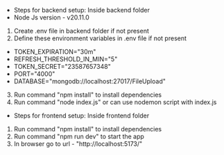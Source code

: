 - Steps for backend setup: Inside backend folder
- Node Js version - v20.11.0

1. Create .env file in backend folder if not present
2. Define these environment variables in .env file if not present

- TOKEN_EXPIRATION="30m"
- REFRESH_THRESHOLD_IN_MIN="5"
- TOKEN_SECRET="23587657348"
- PORT="4000"
- DATABASE="mongodb://localhost:27017/FileUpload"

3. Run command "npm install" to install dependencies
4. Run command "node index.js" or can use nodemon script with index.js

- Steps for frontend setup: Inside frontend folder

1. Run command "npm install" to install dependencies
2. Run command "npm run dev" to start the app
3. In browser go to url - "http://localhost:5173/"